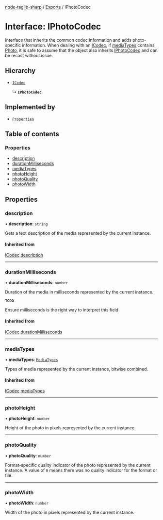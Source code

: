 [node-taglib-sharp](../README.md) / [Exports](../modules.md) / IPhotoCodec

# Interface: IPhotoCodec

Interface that inherits the common codec information and adds photo-specific information.
When dealing with an [ICodec](ICodec.md), if [mediaTypes](ICodec.md#mediatypes) contains
[Photo](../enums/MediaTypes.md#photo), it is safe to assume that the object also inherits [IPhotoCodec](IPhotoCodec.md)
and can be recast without issue.

## Hierarchy

- [`ICodec`](ICodec.md)

  ↳ **`IPhotoCodec`**

## Implemented by

- [`Properties`](../classes/Properties.md)

## Table of contents

### Properties

- [description](IPhotoCodec.md#description)
- [durationMilliseconds](IPhotoCodec.md#durationmilliseconds)
- [mediaTypes](IPhotoCodec.md#mediatypes)
- [photoHeight](IPhotoCodec.md#photoheight)
- [photoQuality](IPhotoCodec.md#photoquality)
- [photoWidth](IPhotoCodec.md#photowidth)

## Properties

### description

• **description**: `string`

Gets a text description of the media represented by the current instance.

#### Inherited from

[ICodec](ICodec.md).[description](ICodec.md#description)

___

### durationMilliseconds

• **durationMilliseconds**: `number`

Duration of the media in milliseconds represented by the current instance.

**`TODO`**

Ensure milliseconds is the right way to interpret this field

#### Inherited from

[ICodec](ICodec.md).[durationMilliseconds](ICodec.md#durationmilliseconds)

___

### mediaTypes

• **mediaTypes**: [`MediaTypes`](../enums/MediaTypes.md)

Types of media represented by the current instance, bitwise combined.

#### Inherited from

[ICodec](ICodec.md).[mediaTypes](ICodec.md#mediatypes)

___

### photoHeight

• **photoHeight**: `number`

Height of the photo in pixels represented by the current instance.

___

### photoQuality

• **photoQuality**: `number`

Format-specific quality indicator of the photo represented by the current instance.
A value of `0` means there was no quality indicator for the format or file.

___

### photoWidth

• **photoWidth**: `number`

Width of the photo in pixels represented by the current instance.
